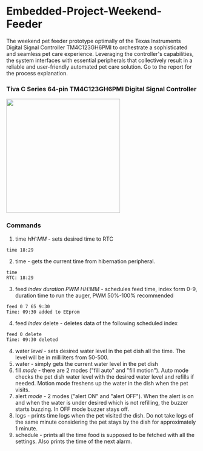 # Embedded-Project-Weekend-Feeder
The weekend pet feeder prototype optimally of the Texas Instruments Digital Signal Controller TM4C123GH6PMI to orchestrate a sophisticated and seamless pet care experience. Leveraging the controller's capabilities, the system interfaces with essential peripherals that collectively result in a reliable and user-friendly automated pet care solution. Go to the report for the process explanation.

### Tiva C Series 64-pin TM4C123GH6PMI Digital Signal Controller
<img src="https://github.com/CpeCoder/Embedded-Project-Weekend-Feeder/assets/123278927/923abebd-70b3-4649-b26b-812aef1b7804" width="300" height="300">

### Commands
1. time *HH:MM* - sets desired time to RTC
```
time 18:29
```
2. time - gets the current time from hibernation peripheral.
```
time
RTC: 18:29
```
3. feed *index* *duration* *PWM* *HH:MM* - schedules feed time, index form 0-9, duration time to run the auger, PWM 50%-100% recommended
```
feed 0 7 65 9:30
Time: 09:30 added to EEprom
```
4. feed *index* delete - deletes data of the following scheduled index
```
feed 0 delete
Time: 09:30 deleted
```
4. water *level* - sets desired water level in the pet dish all the time. The level will be in milliliters from 50-500.
5. water - simply gets the current water level in the pet dish
6. fill *mode* - there are 2 modes ("fill auto" and "fill motion"). Auto mode checks the pet dish water level with the desired water level and refills if needed. Motion mode freshens up the water in the dish when the pet visits.
7. alert *mode* - 2 modes ("alert ON" and "alert OFF"). When the alert is on and when the water is under desired which is not refilling, the buzzer starts buzzing. In OFF mode buzzer stays off.
8. logs - prints time logs when the pet visited the dish. Do not take logs of the same minute considering the pet stays by the dish for approximately 1 minute.
9. schedule - prints all the time food is supposed to be fetched with all the settings. Also prints the time of the next alarm.
